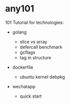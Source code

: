 # any101

101 Tutorial for technologies:
 - golang
   - slice vs array
   - defercall benchmark
   - gcflags
   - tag in structure

 - dockerfile
   - ubuntu kernel debpkg

 - wechatapp
   - quick start
